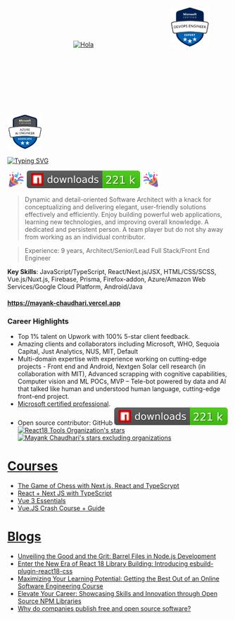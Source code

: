 [<img src="https://raw.githubusercontent.com/nixin72/nixin72/master/wave.gif" alt="Hola" width="50" height="50" style="padding:150px"/>](https://mayank-chaudhari.vercel.app) &nbsp;&nbsp;&nbsp;&nbsp; [<img src="/devops.png" width="90" height="90" />](https://learn.microsoft.com/en-us/users/mayankchaudhari-7595/credentials/3fecfbc2d9f3c0e4) &nbsp;&nbsp;&nbsp;&nbsp; [<img src="/ai.png" width="80" height="80"/>](https://learn.microsoft.com/api/credentials/share/en-us/MayankChaudhari-7595/B260BA735B9266C4?sharingId=C8E84CAF421EA445) &nbsp;&nbsp;&nbsp;&nbsp;

<!---
[![Mayank Chaudhari StackOverflow](https://mayank-chaudhari.vercel.app/api/stack-overflow)](https://stackoverflow.com/users/9640177/mayank1513)
--->

[![Typing SVG](https://mayank-chaudhari.vercel.app/api/hola)](https://mayank-chaudhari.vercel.app)

<img src="https://raw.githubusercontent.com/mayank1513/mayank1513/main/popper.png" style="height: 40px"/> [![NPM Downloads for packages by mayank1513](.badges/npm-downloads.svg)](.github/workflows/badge.yml) <img src="https://raw.githubusercontent.com/mayank1513/mayank1513/main/popper.png" style="height: 40px; transform: rotateY(180deg)"/>

<!-- [![React18 Tools Organization's stars](https://img.shields.io/github/stars/react18-tools?label=react18-tools)](https://github.com/react18-tools/) -->

<!-- [![Mayank Chaudhari's stars excluding organizations](https://img.shields.io/github/stars/mayank1513?label=mayank1513)](https://github.com/mayank1513) -->

> Dynamic and detail-oriented Software Architect with a knack for conceptualizing and delivering elegant, user-friendly solutions effectively and efficiently. Enjoy building powerful web applications, learning new technologies, and improving overall knowledge. A dedicated and persistent person. A team player but do not shy away from working as an individual contributor.

> Experience: 9 years, Architect/Senior/Lead Full Stack/Front End Engineer

**Key Skills**: JavaScript/TypeScript, React/Next.js/JSX, HTML/CSS/SCSS, Vue.js/Nuxt.js, Firebase, Prisma, Firefox-addon, Azure/Amazon Web Services/Google Cloud Platform, Android/Java

#### https://mayank-chaudhari.vercel.app

### Career Highlights

- Top 1% talent on Upwork with 100% 5-star client feedback.
- Amazing clients and collaborators including Microsoft, WHO, Sequoia Capital, Just Analytics, NUS, MIT, Default
- Multi-domain expertise with experience working on cutting-edge projects - Front end and Android, Nextgen Solar cell research (in collaboration with MIT), Advanced scrapping with cognitive capabilities, Computer vision and ML POCs, MVP – Tele-bot powered by data and AI that talked like human and understood human language, cutting-edge front-end project.
- [Microsoft certified professional](https://www.credly.com/badges/174bcfa0-e51c-4836-ac00-bf8c43f5ae0a/public_url).
- Open source contributor: GitHub [![NPM Downloads for packages by mayank1513](.badges/npm-downloads.svg)](.github/workflows/badge.yml) [![React18 Tools Organization's stars](https://img.shields.io/github/stars/react18-tools?label=react18-tools)](https://github.com/react18-tools/) [![Mayank Chaudhari's stars excluding organizations](https://img.shields.io/github/stars/mayank1513?label=mayank1513)](https://github.com/mayank1513)

<!-- social badges -->

# [Courses](https://mayank-chaudhari.vercel.app/courses)

- [The Game of Chess with Next.js, React and TypeScrypt](https://www.udemy.com/course/game-of-chess-with-nextjs-react-and-typescrypt/?referralCode=851A28F10B254A8523FE)
- [React + Next JS with TypeScript](https://www.udemy.com/course/react-and-next-js-with-typescript/?referralCode=7202184A1E57C3DCA8B2)
- [Vue 3 Essentials](https://www.udemy.com/course/vue-3-essentials/?referralCode=E6D2FDE2B8B06C1991F1)
- [Vue.JS Crash Course + Guide](https://www.udemy.com/course/vuejs-complete-course-plus-guide/?referralCode=93BDA4A1FE3F73C37CD2)

# [Blogs](https://mayank1513.medium.com/)

<!-- BLOG-POST-LIST:START -->
- [Unveiling the Good and the Grit: Barrel Files in Node.js Development](https://mayank1513.medium.com/unveiling-the-good-and-the-grit-barrel-files-in-node-js-development-845ee282fd32?source=rss-c239fa1052f9------2)
- [Enter the New Era of React 18 Library Building: Introducing esbuild-plugin-react18-css](https://mayank1513.medium.com/enter-the-new-era-of-react-18-library-building-introducing-esbuild-plugin-react18-css-becf1916c97c?source=rss-c239fa1052f9------2)
- [Maximizing Your Learning Potential: Getting the Best Out of an Online Software Engineering Course](https://mayank1513.medium.com/maximizing-your-learning-potential-getting-the-best-out-of-an-online-software-engineering-course-029f5d1ccd32?source=rss-c239fa1052f9------2)
- [Elevate Your Career: Showcasing Skills and Innovation through Open Source NPM Libraries](https://mayank1513.medium.com/elevate-your-career-showcasing-skills-and-innovation-through-open-source-npm-libraries-62a2c90a7f6d?source=rss-c239fa1052f9------2)
- [Why do companies publish free and open source software?](https://mayank1513.medium.com/why-do-companies-publish-free-and-open-source-software-3b626f47c864?source=rss-c239fa1052f9------2)
<!-- BLOG-POST-LIST:END -->

<!--
**mayank1513/mayank1513** is a ✨ _special_ ✨ repository because its `README.md` (this file) appears on your GitHub profile.


[![Mayank Chaudhari StackOverflow](https://github-readme-stackoverflow.vercel.app/?userID=9640177&layout=compact)](https://stackoverflow.com/users/9640177/mayank1513)

Here are some ideas to get you started:

- 🔭 I’m currently working on ...
- 🌱 I’m currently learning ...
- 👯 I’m looking to collaborate on ...
- 🤔 I’m looking for help with ...
- 💬 Ask me about ...
- 📫 How to reach me: ...
- 😄 Pronouns: ...
- ⚡ Fun fact: ...
-->

